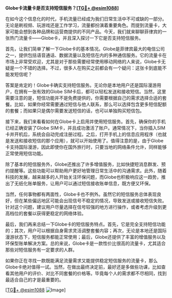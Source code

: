 **Globe卡流量卡是否支持短信服务？[[TG💪+ @esim1088](https://t.me/s/esim1088)]**

在如今这个信息化的时代，手机流量已经成为我们日常生活中不可或缺的一部分。无论是刷视频、玩游戏还是工作学习，流量都扮演着重要角色。而提到流量卡，大家可能会想到各种品牌和运营商提供的不同产品。今天，我们就来聊聊菲律宾的一张热门流量卡——Globe卡，并且深入探讨一下它是否支持短信服务。

首先，让我们简单了解一下Globe卡的基本情况。Globe是菲律宾最大的电信公司之一，提供包括语音通话、数据流量以及短信在内的多种通信服务。它的流量卡在市场上非常受欢迎，尤其是对于那些需要经常使用移动网络的人来说，Globe卡无疑是一个不错的选择。不过，很多人在购买之前都会有一个疑问：这张卡到底能不能发短信呢？

答案是肯定的！Globe卡确实支持短信服务。无论你是本地用户还是国际漫游用户，在拥有一张有效的Globe SIM卡后，都可以轻松发送和接收短信。当然，这里需要注意的是，短信功能并不是免费提供的，你需要根据自己的需求选择合适的套餐。比如，如果你经常需要通过短信与他人联系，那么可以选择包含更多短信配额的套餐；而如果只是偶尔需要发送短信的话，也可以单独购买短信包。

接下来，我们来看看如何在Globe卡上启用并使用短信服务。首先，确保你的手机已经正确安装了Globe SIM卡，并且成功激活了账户。通常情况下，当你插入SIM卡并开机后，系统会自动完成注册过程。之后，打开手机上的信息应用程序（也就是发送和接收短信的那个应用），就可以开始使用了。值得注意的是，由于Globe卡支持国际漫游，因此即使你在国外旅行时，只要当地的网络条件允许，同样能够正常使用短信功能。

除了基本的短信服务外，Globe还推出了许多增值服务，比如快捷短消息群发、预约提醒等。这些功能可以帮助用户更好地管理日常生活中的沟通需求。此外，随着科技的发展，越来越多的人开始关注环保问题，而Globe也积极响应这一趋势，推出了无纸化账单服务，让用户可以通过短信接收账单信息，既方便又环保。

当然，任何事物都有两面性，Globe卡也不例外。虽然它的短信服务总体表现良好，但在某些偏远地区可能会出现信号不稳定的情况，导致发送或接收短信失败。针对这个问题，建议用户尽量选择在信号较强的地方进行操作，或者考虑升级到更高档位的套餐以获得更稳定的网络体验。

最后，我们再来总结一下Globe卡的短信服务特点。首先，它是完全支持短信功能的；其次，用户可以根据自身需求灵活调整套餐内容；再次，无论是本地还是国际漫游状态下，短信服务都能正常使用；最后，Globe还提供了丰富的增值服务以及环保型账单解决方案。总的来说，Globe卡是一款性价比很高的流量卡，尤其适合那些对短信服务有一定要求的人群。

如果你正在寻找一款既能满足流量需求又能提供稳定短信服务的流量卡，那么Globe卡绝对值得一试。当然，在做出最终决定前，最好还是多做些功课，比如查看其他用户的评价、对比不同套餐的价格等。毕竟每个人的需求都不尽相同，找到最适合自己的才是最重要的。

[[TG💪+ @esim1088](https://t.me/s/esim1088) ![Image](https://i.postimg.cc/4NQfJmqS/Snipaste-2025-05-13-00-14-12.png)]